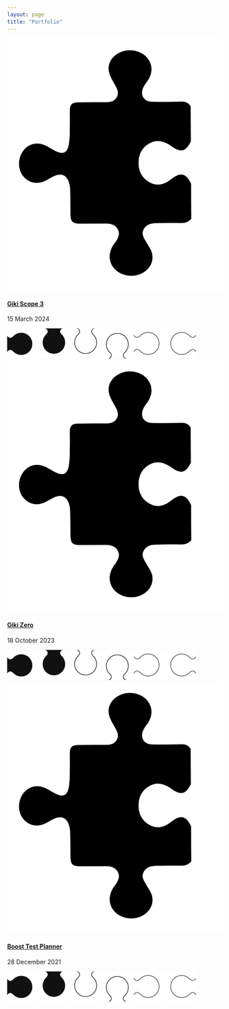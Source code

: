 ```yaml
---
layout: page
title: "Portfolio"
---
```

<section class="puzzleContainer">
    <div class="puzzleGrid">
        <summary class="article">
            <section class="article-summary-header">
                <a href="/2023-05-15-new-feature-case-study">
                    <img src="/assets/img/icons/puzzle.svg" class="svgStyle" alt="Pattern Libraries">
                </a>
                <h4>
                    <a href="/2023-05-15-new-feature-case-study">Giki Scope 3</a>
                </h4>
                <p class="dateStyle">15 March 2024</p>    
            </section>
        </summary>
        <img class="puzzleIcon blackright" src="/assets/img/puzzle/blackright.png">        
        <img class="puzzleIcon blackdown" src="/assets/img/puzzle/blackdown.png">        
        <img class="puzzleIcon whitedown" src="/assets/img/puzzle/whitedown.png"> 
        <img class="puzzleIcon whiteup" src="/assets/img/puzzle/whiteup.png">        
        <img class="puzzleIcon whiteleft" src="/assets/img/puzzle/whiteleft.png"> 
        <img class="puzzleIcon whiteright" src="/assets/img/puzzle/whiteright.png"> 
    </div>
    <div class="puzzleGrid">                    
    <summary class="article">
        <section class="article-summary-header">
            <a href="/2024-01-25-redesign-case-study/">
                <img src="/assets/img/icons/puzzle.svg" class="svgStyle" alt="Design Systems">
            </a>
            <h4>
                <a href="/2024-01-25-redesign-case-study/">Giki Zero</a>
            </h4>
            <p class="dateStyle">18 October 2023</p>
        </section>
    </summary>
        <img class="puzzleIcon blackright" src="/assets/img/puzzle/blackright.png">        
        <img class="puzzleIcon blackdown" src="/assets/img/puzzle/blackdown.png">        
        <img class="puzzleIcon whitedown" src="/assets/img/puzzle/whitedown.png"> 
        <img class="puzzleIcon whiteup" src="/assets/img/puzzle/whiteup.png">        
        <img class="puzzleIcon whiteleft" src="/assets/img/puzzle/whiteleft.png"> 
        <img class="puzzleIcon whiteright" src="/assets/img/puzzle/whiteright.png"> 
    </div>
    <div class="puzzleGrid">
        <summary class="article">
            <section class="article-summary-header">
                <a href="/2021-12-28-product-owner-case-study">
                    <img src="/assets/img/icons/puzzle.svg" class="svgStyle" alt="Wireframing">
                </a>
                <h4>
                    <a href="/2021-12-28-product-owner-case-study">Boost Test Planner</a>
                </h4>
                <p class="dateStyle">28 December 2021</p>
            </section>
        </summary>
        <img class="puzzleIcon blackright" src="/assets/img/puzzle/blackright.png">        
        <img class="puzzleIcon blackdown" src="/assets/img/puzzle/blackdown.png">        
        <img class="puzzleIcon whitedown" src="/assets/img/puzzle/whitedown.png"> 
        <img class="puzzleIcon whiteup" src="/assets/img/puzzle/whiteup.png">        
        <img class="puzzleIcon whiteleft" src="/assets/img/puzzle/whiteleft.png"> 
        <img class="puzzleIcon whiteright" src="/assets/img/puzzle/whiteright.png"> 
    </div>
</section>
<div style="clear:both; margin-bottom:40px;"></div>
